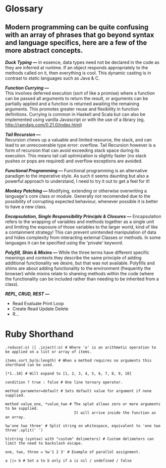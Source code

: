 # Glossary

## Modern programming can be quite confusing with an array of phrases that go beyond syntax and language specifics, here are a few of the more abstract concepts.

**_Duck Typing &mdash;_**
In essence, data types need not be declared in the code as they are inferred at runtime. If an object responds appropriately to the methods called on it, then everything is cool. This dynamic casting is in contrast to static languages such as Java & C.

**_Function Currying &mdash;_**<br>
This involves deferred execution (sort of like a promise) where a function can be passed all arguments to return the result, or arguments can be partially applied and a function is returned awaiting the remaining arguments. This promotes greater reuse and flexibility in function definitions. Currying is common in Haskell and Scala but can also be implemented using vanilla Javascript or with the use of a library (eg. http://ramdajs.com/0.21.0/index.html)

**_Tail Recursion &mdash;_**<br>
Recursion chews up a valuable and limited resource, the stack, and can lead to an unrecoverable type error: overflow. Tail Recursion however is a form of recursion that can avoid exceeding stack space during its execution. This means tail call optimization is slightly faster (no stack pushes or pops are required) and overflow exceptions are avoided.

**_Functional Programming &mdash;_**
Functional programming is an alternative paradigm to the imperative style. As such it seems daunting but also a powerful approach to understand, I need to try it out to get a feel for it!

**_Monkey Patching &mdash;_**
Modifying, extending or otherwise overwriting a language's core class or module. Generally not recomended due to the possibility of corrupting expected behaviour, whenever possible it is better to have a new class.

**_Encapsulation, Single Responsibility Principle & Closures &mdash;_**
Encapsulation refers to the wrapping of variables and methods together as a single unit and limiting the exposure of those variables to the larger world, kind of like a containment strategy! This can prevent unintended manipulation of data and hides complexity from interacting external Classes or methods. In some languages it can be specified using the 'private' keyword.

**_Polyfill, Shim & Mixins &mdash;_**
While the three terms have different specific meanings and contexts they describe the same principle of adding additional functionality we desire, but that was not available. Polyfills and shims are about adding functionality to the environment (frequently the browser) while mixins relate to shareing methods within the code (where the functionality can be included rather than needing to be inherited from a class).

**_REPL, CRUD, REST &mdash;_**
* Read Evaluate Print Loop
* Create Read Update Delete
* R...


# Ruby Shorthand

    .reduce(:o) || .inject(:o) # Where 'o' is an arithmetic operation to be applied on a list or array of items.
    
    items.sort_by(&:length) # When a method requires no arguments this shorthand can be used.
    
    [*1..10] # Will expand to [1, 2, 3, 4, 5, 6, 7, 8, 9, 10]
    
    condition ? true : false # One line ternary operator.
    
    method parameter=default # Sets default value for argument if none supplied.
    
    method value_one, *value_two # The splat allows zero or more arguments to be supplied.
                                   It will arrive inside the function as an array.
                                   
    %w'one two three' # Split string on whitespace, equivalent to 'one two three'.split(' ')
    
    %(string (syntax) with "custom" delimeters) # Custom delimeters can limit the need to backslash escape.
    
    one, two, three = %w'1 2 3' # Example of parallel assignment.
    
    a ||= b # Set a to b only if a is nil / undefined / false
    
